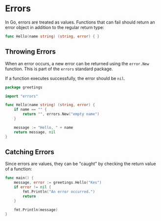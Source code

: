 # Errors
In Go, errors are treated as values. Functions that can fail should return an error object in addition to the regular return type:
```go
func Hello(name string) (string, error) { }
```

## Throwing Errors
When an error occurs, a new error can be returned using the `error.New` function. This is part of the `errors` standard package. 

If a function executes successfully, the error should be `nil`.
```go
package greetings

import "errors"

func Hello(name string) (string, error) {
    if name == "" {
        return "", errors.New("empty name")
    }

    message := "Hello, " + name
    return message, nil
}
```

## Catching Errors
Since errors are values, they can be "caught" by checking the return value of a function:
```go
func main() {
    message, error := greetings.Hello("Kes")
    if error != nil {
        fmt.Println("An error occurred.")        
        return
    }

    fmt.Println(message)
}
```